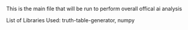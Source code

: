 This is the main file that will be run to perform overall offical ai analysis

List of Libraries Used:
truth-table-generator, numpy
